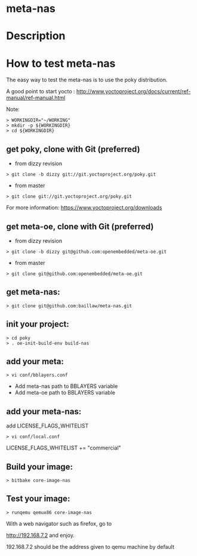 # meta-nas
# Description
# How to test meta-nas
The easy way to test the meta-nas is to use the poky distribution.

A good point to start yocto :
 http://www.yoctoproject.org/docs/current/ref-manual/ref-manual.html

Note:
```text
> WORKINGDIR="~/WORKING"
> mkdir -p ${WORKINGDIR}
> cd ${WORKINGDIR}
```
## get poky, clone with Git (preferred)
* from dizzy revision
```text
> git clone -b dizzy git://git.yoctoproject.org/poky.git
```
* from master
```text
> git clone git://git.yoctoproject.org/poky.git
```
For more information:
 https://www.yoctoproject.org/downloads
 
## get meta-oe, clone with Git (preferred)
* from dizzy revision
```text
> git clone -b dizzy git@github.com:openembedded/meta-oe.git
```
* from master
```text
> git clone git@github.com:openembedded/meta-oe.git
```

## get meta-nas:
```text
> git clone git@github.com:baillaw/meta-nas.git
```

## init your project:
```text
> cd poky
> . oe-init-build-env build-nas
```
## add your meta:
```text
> vi conf/bblayers.conf 
```
* Add meta-nas path to BBLAYERS variable
* Add meta-oe path to BBLAYERS variable
 
## add your meta-nas:
add LICENSE_FLAGS_WHITELIST
```text
> vi conf/local.conf
```
 LICENSE_FLAGS_WHITELIST += "commercial"

## Build your image:
```text
> bitbake core-image-nas 
```
## Test your image:
```text
> runqemu qemux86 core-image-nas
```
With a web navigator such as firefox, go to

http://192.168.7.2 and enjoy.

192.168.7.2 should be the address given to qemu machine by default


